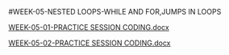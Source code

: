 #WEEK-05-NESTED LOOPS-WHILE AND FOR,JUMPS IN LOOPS

[WEEK-05-01-PRACTICE SESSION CODING.docx](https://github.com/user-attachments/files/18419786/WEEK-05-01-PRACTICE.SESSION.CODING.docx)

[WEEK-05-02-PRACTICE SESSION CODING.docx](https://github.com/user-attachments/files/18419785/WEEK-05-02-PRACTICE.SESSION.CODING.docx)

